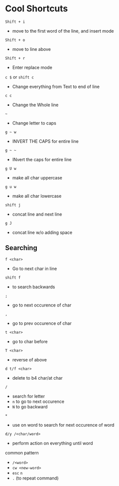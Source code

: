 # Cool Shortcuts

`Shift + i`

- move to the first word of the line, and insert mode

`Shift + o`

- move to line above

`Shift + r` 

- Enter replace mode

`c $` or `shift c`

- Change everything from Text to end of line

`c c`

- Change the Whole line

`~`

- Change letter to caps

`g ~ w`

- INVERT THE CAPS for entire line

`g ~ ~`

- INvert the caps for entire line

`g U w`

- make all char uppercase

`g u w`

- make all char lowercase

`shift j`

- concat line and next line

`g J`

- concat line w/o adding space

## Searching

`f <char>`

- Go to next char in line

`shift f`

- to search backwards

`;`

- go to next occurence of char

`,`

- go to prev occurence of char

`t <char>`

- go to char before <char>

`T <char>`

- reverse of above

`d t/f <char>`

- delete to b4 char/at char

`/`

- search for letter
- `n` to go to next occurence
- `N` to go backward

`*`

- use on word to search for next occurence of word

`d/y /<char/word>`

- perform action on everything until word

common pattern

- `/<word>`
- `cw <new-word>`
- `esc` `n`
- `.` (to repeat command)
